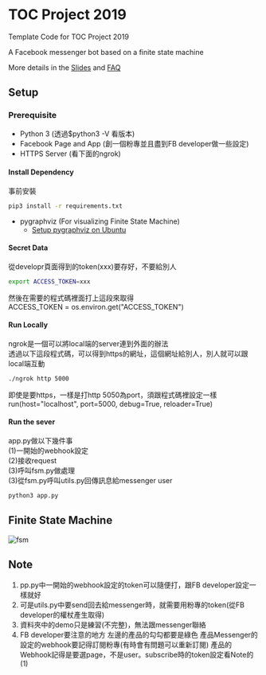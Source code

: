 # TOC Project 2019

Template Code for TOC Project 2019

A Facebook messenger bot based on a finite state machine

More details in the [Slides](https://hackmd.io/p/SkpBR-Yam#/) and [FAQ](https://hackmd.io/s/B1Xw7E8kN)

## Setup

### Prerequisite
* Python 3 (透過$python3 -V 看版本)
* Facebook Page and App (創一個粉專並且盡到FB developer做一些設定)
* HTTPS Server (看下面的ngrok)

#### Install Dependency  
事前安裝
```sh
pip3 install -r requirements.txt
```

* pygraphviz (For visualizing Finite State Machine)
    * [Setup pygraphviz on Ubuntu](http://www.jianshu.com/p/a3da7ecc5303)

#### Secret Data

從developr頁面得到的token(xxx)要存好，不要給別人

```sh
export ACCESS_TOKEN=xxx
```

然後在需要的程式碼裡面打上這段來取得  
ACCESS_TOKEN = os.environ.get("ACCESS_TOKEN")

#### Run Locally
ngrok是一個可以將local端的server連到外面的辦法  
透過以下這段程式碼，可以得到https的網址，這個網址給別人，別人就可以跟local端互動
```sh
./ngrok http 5000
```

即使是要https，一樣是打http
5050為port，須跟程式碼裡設定一樣  
run(host="localhost", port=5000, debug=True, reloader=True)

#### Run the sever
app.py做以下幾件事  
(1)一開始的webhook設定  
(2)接收request  
(3)呼叫fsm.py做處理  
(3)從fsm.py呼叫utils.py回傳訊息給messenger user  
```sh
python3 app.py
```

## Finite State Machine
![fsm](./img/show-fsm.png)

## Note
1. pp.py中一開始的webhook設定的token可以隨便打，跟FB developer設定一樣就好  
2. 可是utils.py中要send回去給messenger時，就需要用粉專的token(從FB developer的權杖產生取得)  
3. 資料夾中的demo只是練習(不完整)，無法跟messenger聯絡  
4. FB developer要注意的地方
   左邊的產品的勾勾都要是綠色
   產品Messenger的設定的webhook要記得訂閱粉專(有時會有問題可以重新訂閱)
   產品的Webhook記得是要選page，不是user。subscribe時的token設定看Note的(1)

